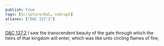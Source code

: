 ```yaml
---
publish: true
tags: [Scripture/DaC, noGraph]
aliases: ["D&C 137:2"]
---
```

[D&C 137:2](https://churchofjesuschrist.org/study/scriptures/dc-testament/dc/137?lang=eng&id=p2#p2) I saw the transcendent beauty of the gate through which the heirs of that kingdom will enter, which was like unto circling flames of fire;
